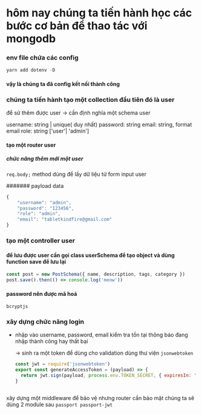 # hôm nay chúng ta tiến hành học các bước cơ bản để thao tác với mongodb

### env file chứa các config

```js
yarn add dotenv -D
```

#### vậy là chúng ta đã config kết nối thành công

### chúng ta tiến hành tạo một collection đầu tiên đó là user

để sử thêm được user -> cần định nghĩa một schema user

username: string | unique( duy nhất)
password: string
email: string, format email
role: string ['user'| 'admin']

#### tạo một router user

##### chức năng thêm mới một user

`req.body;` method dùng để lấy dữ liệu từ form input user

####### payload data

```js
{
    "username": "admin",
    "password": "123456",
    "role": "admin",
    "email": "tabletkindfire@gmail.com"
}
```

### tạo một controller user

#### để lưu được user cần gọi class userSchema để tạo object và dùng function save để lưu lại

```js
const post = new PostSchema({ name, description, tags, category })
post.save().then(() => console.log('meow'))
```

#### password nên được mã hoá

`bcryptjs`

### xây dựng chức năng login

- nhập vào username, password, email
  kiểm tra tồn tại thông báo đang nhập thành công hay thất bại

  -> sinh ra một token để dùng cho validation
  dùng thư viện `jsonwebtoken`

  ```js
  const jwt = require('jsonwebtoken')
  export const generateAccessToken = (payload) => {
    return jwt.sign(payload, process.env.TOKEN_SECRET, { expiresIn: '7d' })
  }
  ```

```

```

xây dựng một middleware để bảo vệ nhưng router cần bảo mật
chúng ta sẽ dùng 2 module sau
`passport passport-jwt`
